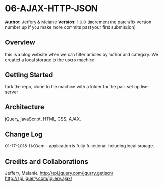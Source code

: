 # 06-AJAX-HTTP-JSON

**Author**: Jeffery & Melanie
**Version**: 1.0.0 (increment the patch/fix version number up if you make more commits past your first submission)

## Overview
this is a blog website when we can filter articles by author and category. We created a local storage to the users machine.

## Getting Started
fork the repo, clone to the machine with a folder for the pair. set up live-server. 

## Architecture
jQuery, javaScript, HTML, CSS, AJAX.

## Change Log
01-17-2018 11:00am - application is fully functional including local storage.

## Credits and Collaborations
Jeffery, Melanie.
http://api.jquery.com/jquery.getjson/
http://api.jquery.com/jquery.ajax/
